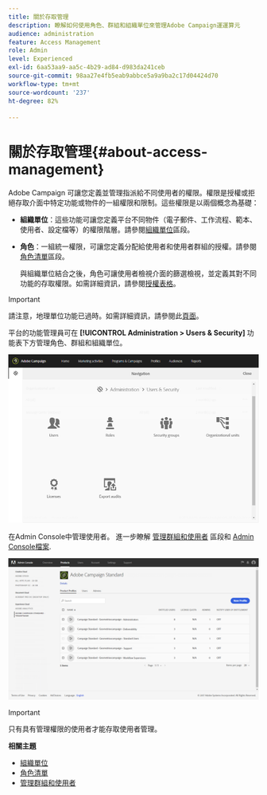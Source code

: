 ```yaml
---
title: 關於存取管理
description: 瞭解如何使用角色、群組和組織單位來管理Adobe Campaign運運算元
audience: administration
feature: Access Management
role: Admin
level: Experienced
exl-id: 6aa53aa9-aa5c-4b29-ad84-d983da241ceb
source-git-commit: 98aa27e4fb5eab9abbce5a9a9ba2c17d04424d70
workflow-type: tm+mt
source-wordcount: '237'
ht-degree: 82%

---
```


# 關於存取管理{#about-access-management}

Adobe Campaign 可讓您定義並管理指派給不同使用者的權限。權限是授權或拒絕存取介面中特定功能或物件的一組權限和限制。這些權限是以兩個概念為基礎：

* **組織單位**：這些功能可讓您定義平台不同物件（電子郵件、工作流程、範本、使用者、設定檔等）的權限階層。請參閱[組織單位](../../administration/using/organizational-units.md)區段。
* **角色**：一組統一權限，可讓您定義分配給使用者和使用者群組的授權。請參閱[角色清單](../../administration/using/list-of-roles.md)區段。

  與組織單位結合之後，角色可讓使用者檢視介面的篩選檢視，並定義其對不同功能的存取權限。如需詳細資訊，請參閱[授權表格](../../administration/using/list-of-roles.md)。

>[!IMPORTANT]
>
>請注意，地理單位功能已過時。如需詳細資訊，請參閱此[頁面](../../rn/using/deprecated-features.md)。

平台的功能管理員可在 **[!UICONTROL Administration > Users & Security]** 功能表下方管理角色、群組和組織單位。

![使用者管理功能表](assets/user_management_1.png)

在Admin Console中管理使用者。 進一步瞭解 [管理群組和使用者](../../administration/using/managing-groups-and-users.md) 區段和 [Admin Console檔案](https://helpx.adobe.com/tw/enterprise/managing/user-guide.html).

![存取產品設定檔](assets/user_management_6.png)

>[!IMPORTANT]
>
>只有具有管理權限的使用者才能存取使用者管理。

**相關主題**

* [組織單位](../../administration/using/organizational-units.md)
* [角色清單](../../administration/using/list-of-roles.md)
* [管理群組和使用者](../../administration/using/managing-groups-and-users.md)
